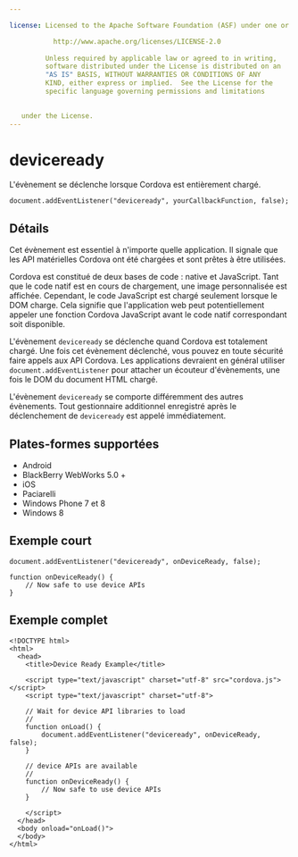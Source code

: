 ```yaml
---

license: Licensed to the Apache Software Foundation (ASF) under one or more contributor license agreements. See the NOTICE file distributed with this work for additional information regarding copyright ownership. The ASF licenses this file to you under the Apache License, Version 2.0 (the "License"); you may not use this file except in compliance with the License. You may obtain a copy of the License at

           http://www.apache.org/licenses/LICENSE-2.0
    
         Unless required by applicable law or agreed to in writing,
         software distributed under the License is distributed on an
         "AS IS" BASIS, WITHOUT WARRANTIES OR CONDITIONS OF ANY
         KIND, either express or implied.  See the License for the
         specific language governing permissions and limitations
    

   under the License.
---
```


# deviceready

L'évènement se déclenche lorsque Cordova est entièrement chargé.

    document.addEventListener("deviceready", yourCallbackFunction, false);
    

## Détails

Cet évènement est essentiel à n'importe quelle application. Il signale que les API matérielles Cordova ont été chargées et sont prêtes à être utilisées.

Cordova est constitué de deux bases de code : native et JavaScript. Tant que le code natif est en cours de chargement, une image personnalisée est affichée. Cependant, le code JavaScript est chargé seulement lorsque le DOM charge. Cela signifie que l'application web peut potentiellement appeler une fonction Cordova JavaScript avant le code natif correspondant soit disponible.

L'évènement `deviceready` se déclenche quand Cordova est totalement chargé. Une fois cet évènement déclenché, vous pouvez en toute sécurité faire appels aux API Cordova. Les applications devraient en général utiliser `document.addEventListener` pour attacher un écouteur d'évènements, une fois le DOM du document HTML chargé.

L'évènement `deviceready` se comporte différemment des autres évènements. Tout gestionnaire additionnel enregistré après le déclenchement de `deviceready` est appelé immédiatement.

## Plates-formes supportées

*   Android
*   BlackBerry WebWorks 5.0 +
*   iOS
*   Paciarelli
*   Windows Phone 7 et 8
*   Windows 8

## Exemple court

    document.addEventListener("deviceready", onDeviceReady, false);
    
    function onDeviceReady() {
        // Now safe to use device APIs
    }
    

## Exemple complet

    <!DOCTYPE html>
    <html>
      <head>
        <title>Device Ready Example</title>
    
        <script type="text/javascript" charset="utf-8" src="cordova.js"></script>
        <script type="text/javascript" charset="utf-8">
    
        // Wait for device API libraries to load
        //
        function onLoad() {
            document.addEventListener("deviceready", onDeviceReady, false);
        }
    
        // device APIs are available
        //
        function onDeviceReady() {
            // Now safe to use device APIs
        }
    
        </script>
      </head>
      <body onload="onLoad()">
      </body>
    </html>